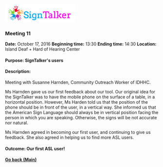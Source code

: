 ![Alt text](images/signtalkerlogo.png)

### Meeting 11

  __Date:__ October 17, 2016
  __Beginning time:__ 13:30
  __Ending time:__ 14:30
  __Location:__ Island Deaf + Hard of Hearing Center 

#### Purpose: SignTalker's users
#### Description: 

Meeting with Susanne Harnden, Community Outreach Worker of IDHHC.

Ms Harnden gave us our first feedback about our tool. Our original idea for the SignTalker was to have the mobile phone on the surface of a table, in a horizontal position. However, Ms Harden told us that the position of the phone should be in front of the user, in a vertical way. She informed us that the American Sign Language should always be in vertical position facing the person in which you are speaking. Otherwise, the signs will be not accurate nor natural.

Ms Harnden agreed in becoming our first user, and continuing to give us feedback. She also agreed in helping us to find more ASL users.

#### Outcome: Our first ASL user!

#### [Go back (Main)](https://github.com/TaniaFerman/SignTalker)